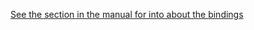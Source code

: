 [See the section in the manual for into about the bindings](../../../docs/manual/src/internals/rendering_foreign_bindings.md)
